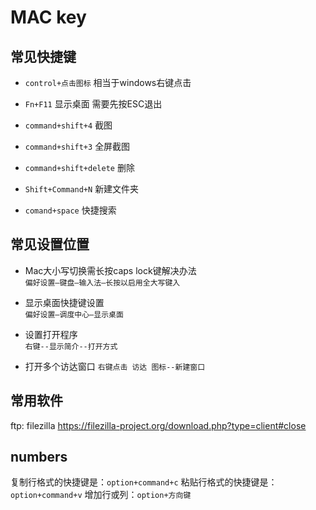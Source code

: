 # MAC key

## 常见快捷键

- `control+点击图标`  相当于windows右键点击  

- `Fn+F11` 显示桌面 需要先按ESC退出  

- `command+shift+4` 截图  

- `command+shift+3` 全屏截图  

- `command+shift+delete` 删除  

- `Shift+Command+N`  新建文件夹  

- `comand+space` 快捷搜索  


## 常见设置位置

- Mac大小写切换需长按caps lock键解决办法  
  `偏好设置—键盘—输入法—长按以启用全大写键入`  
  
- 显示桌面快捷键设置  
   `偏好设置—调度中心—显示桌面`

- 设置打开程序  
`右键--显示简介--打开方式`
- 打开多个访达窗口
`右键点击 访达 图标--新建窗口`

## 常用软件

ftp: filezilla
https://filezilla-project.org/download.php?type=client#close

## numbers

复制行格式的快捷键是：`option+command+c`
粘贴行格式的快捷键是：`option+command+v`
增加行或列：`option+方向键`